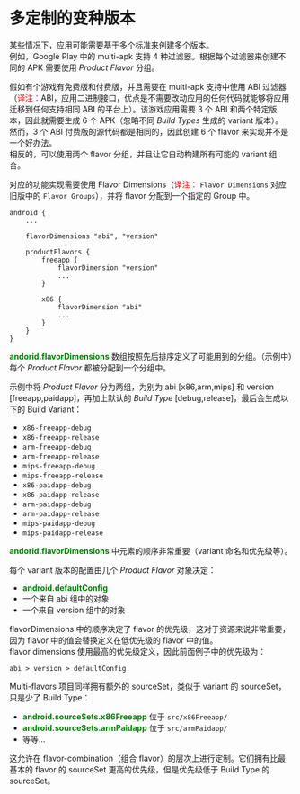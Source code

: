 # 多定制的变种版本

某些情况下，应用可能需要基于多个标准来创建多个版本。  
例如，Google Play 中的 multi-apk 支持 4 种过滤器。根据每个过滤器来创建不同的 APK 需要使用 *Product Flavor* 分组。

假如有个游戏有免费版和付费版，并且需要在 multi-apk 支持中使用 ABI 过滤器（<font color='red'>译注：</font>ABI，应用二进制接口，优点是不需要改动应用的任何代码就能够将应用迁移到任何支持相同 ABI 的平台上）。该游戏应用需要 3 个 ABI 和两个特定版本，因此就需要生成 6 个 APK（忽略不同 *Build Types* 生成的 variant 版本）。  
然而，3 个 ABI 付费版的源代码都是相同的，因此创建 6 个 flavor 来实现并不是一个好办法。  
相反的，可以使用两个 flavor 分组，并且让它自动构建所有可能的 variant 组合。

对应的功能实现需要使用 Flavor Dimensions（<font color='red'>译注：</font> `Flavor Dimensions` 对应旧版中的 `Flavor Groups`），并将 flavor 分配到一个指定的 Group 中。

``` Grovvy
android {
    ...

    flavorDimensions "abi", "version"

    productFlavors {
        freeapp {
            flavorDimension "version"
            ...
        }

        x86 {
            flavorDimension "abi"
            ...
        }
    }
}
```

**<font color='green'>andorid.flavorDimensions</font>** 数组按照先后排序定义了可能用到的分组。（示例中）每个 *Product Flavor* 都被分配到一个分组中。

示例中将 *Product Flavor* 分为两组，为别为 abi [x86,arm,mips] 和 version [freeapp,paidapp]，再加上默认的 *Build Type* [debug,release]，最后会生成以下的 Build Variant：

* `x86-freeapp-debug`
* `x86-freeapp-release`
* `arm-freeapp-debug`
* `arm-freeapp-release`
* `mips-freeapp-debug`
* `mips-freeapp-release`
* `x86-paidapp-debug`
* `x86-paidapp-release`
* `arm-paidapp-debug`
* `arm-paidapp-release`
* `mips-paidapp-debug`
* `mips-paidapp-release`

**<font color='green'>andorid.flavorDimensions</font>** 中元素的顺序非常重要（variant 命名和优先级等）。

每个 variant 版本的配置由几个 *Product Flavor* 对象决定：

* **<font color='green'>android.defaultConfig</font>**
* 一个来自 abi 组中的对象
* 一个来自 version 组中的对象

flavorDimensions 中的顺序决定了 flavor 的优先级，这对于资源来说非常重要，因为 flavor 中的值会替换定义在低优先级的 flavor 中的值。  
flavor dimensions 使用最高的优先级定义，因此前面例子中的优先级为：

    abi > version > defaultConfig

Multi-flavors 项目同样拥有额外的 sourceSet，类似于 variant 的 sourceSet，只是少了 Build Type：

* **<font color='green'>android.sourceSets.x86Freeapp</font>**
位于 `src/x86Freeapp/`
* **<font color='green'>android.sourceSets.armPaidapp</font>**
位于 `src/armPaidapp/`
* 等等...

这允许在 flavor-combination（组合 flavor）的层次上进行定制。它们拥有比最基本的 flavor 的 sourceSet 更高的优先级，但是优先级低于 Build Type 的 sourceSet。